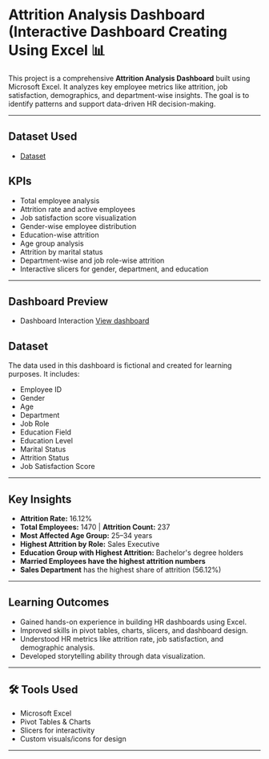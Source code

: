 # Attrition Analysis Dashboard (Interactive Dashboard Creating Using Excel 📊

This project is a comprehensive **Attrition Analysis Dashboard** built using Microsoft Excel. It analyzes key employee metrics like attrition, job satisfaction, demographics, and department-wise insights. The goal is to identify patterns and support data-driven HR decision-making.

---
## Dataset Used
- <a href="https://github.com/Komal-4/Excel-HR-Attrition-Analysis/blob/main/HR_ATTRITION.xlsx">Dataset</a>

## KPIs

- Total employee analysis
- Attrition rate and active employees
- Job satisfaction score visualization
- Gender-wise employee distribution
- Education-wise attrition
- Age group analysis
- Attrition by marital status
- Department-wise and job role-wise attrition
- Interactive slicers for gender, department, and education

---
##  Dashboard Preview
- Dashboard Interaction <a href="https://github.com/Komal-4/Excel-HR-Attrition-Analysis/blob/main/Dashboard.png">View dashboard</a>

##  Dataset

The data used in this dashboard is fictional and created for learning purposes. It includes:
- Employee ID
- Gender
- Age
- Department
- Job Role
- Education Field
- Education Level
- Marital Status
- Attrition Status
- Job Satisfaction Score

---

##  Key Insights

- **Attrition Rate:** 16.12%
- **Total Employees:** 1470 | **Attrition Count:** 237
- **Most Affected Age Group:** 25–34 years
- **Highest Attrition by Role:** Sales Executive
- **Education Group with Highest Attrition:** Bachelor's degree holders
- **Married Employees have the highest attrition numbers**
- **Sales Department** has the highest share of attrition (56.12%)

---

## Learning Outcomes

- Gained hands-on experience in building HR dashboards using Excel.
- Improved skills in pivot tables, charts, slicers, and dashboard design.
- Understood HR metrics like attrition rate, job satisfaction, and demographic analysis.
- Developed storytelling ability through data visualization.

---

## 🛠 Tools Used

- Microsoft Excel
- Pivot Tables & Charts
- Slicers for interactivity
- Custom visuals/icons for design

---

